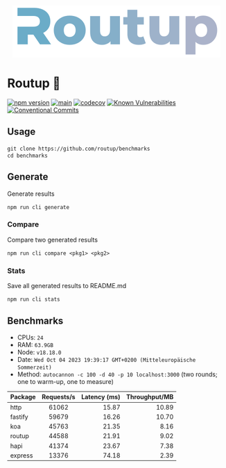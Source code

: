 <div align="center">

[![Routup banner](./.github/assets/banner.png)](https://routup.net)

</div>

# Routup 🧙‍

[![npm version](https://badge.fury.io/js/routup.svg)](https://badge.fury.io/js/routup)
[![main](https://github.com/Tada5hi/routup/actions/workflows/main.yml/badge.svg)](https://github.com/Tada5hi/routup/actions/workflows/main.yml)
[![codecov](https://codecov.io/gh/tada5hi/routup/branch/master/graph/badge.svg?token=CLIA667K6V)](https://codecov.io/gh/tada5hi/routup)
[![Known Vulnerabilities](https://snyk.io/test/github/Tada5hi/routup/badge.svg)](https://snyk.io/test/github/Tada5hi/routup)
[![Conventional Commits](https://img.shields.io/badge/Conventional%20Commits-1.0.0-%23FE5196?logo=conventionalcommits&logoColor=white)](https://conventionalcommits.org)

## Usage

```shell
git clone https://github.com/routup/benchmarks
cd benchmarks
```

## Generate

Generate results

```shell
npm run cli generate
```

### Compare

Compare two generated results

```shell
npm run cli compare <pkg1> <pkg2>
```

### Stats

Save all generated results to README.md

```shell
npm run cli stats
```

## Benchmarks 

* CPUs:  `24`
* RAM:  `63.9GB`
* Node: `v18.18.0`
* Date:  `Wed Oct 04 2023 19:39:17 GMT+0200 (Mitteleuropäische Sommerzeit) `
* Method: `autocannon -c 100 -d 40 -p 10 localhost:3000` (two rounds; one to warm-up, one to measure)

| Package | Requests/s | Latency (ms) | Throughput/MB |
| :------ | :--------: | -----------: | ------------: |
| http    |    61062   |        15.87 |         10.89 |
| fastify |    59679   |        16.26 |         10.70 |
| koa     |    45763   |        21.35 |          8.16 |
| routup  |    44588   |        21.91 |          9.02 |
| hapi    |    41374   |        23.67 |          7.38 |
| express |    13376   |        74.18 |          2.39 |
